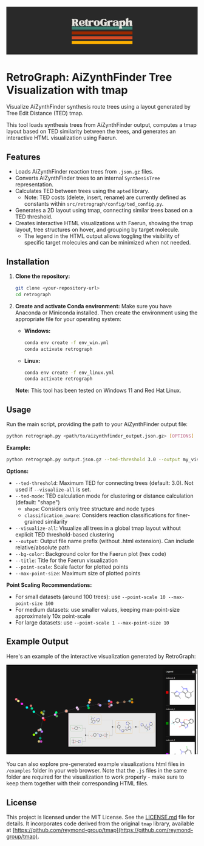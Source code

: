 ![RetroGraph Logo](src/assets/rg_logo.png)

# RetroGraph: AiZynthFinder Tree Visualization with tmap

Visualize AiZynthFinder synthesis route trees using a layout generated by Tree Edit Distance (TED) tmap.

This tool loads synthesis trees from AiZynthFinder output, computes a tmap layout based on TED similarity between the trees, and generates an interactive HTML visualization using Faerun.

## Features

*   Loads AiZynthFinder reaction trees from `.json.gz` files.
*   Converts AiZynthFinder trees to an internal `SynthesisTree` representation.
*   Calculates TED between trees using the `apted` library.
    *   Note: TED costs (delete, insert, rename) are currently defined as constants within `src/retrograph/config/ted_config.py`.
*   Generates a 2D layout using tmap, connecting similar trees based on a TED threshold.
*   Creates interactive HTML visualizations with Faerun, showing the tmap layout, tree structures on hover, and grouping by target molecule.
    *   The legend in the HTML output allows toggling the visibility of specific target molecules and can be minimized when not needed.

## Installation

1.  **Clone the repository:**
    ```bash
    git clone <your-repository-url>
    cd retrograph
    ```

2.  **Create and activate Conda environment:**
    Make sure you have Anaconda or Miniconda installed. Then create the environment using the appropriate file for your operating system:

    *   **Windows:**
        ```bash
        conda env create -f env_win.yml
        conda activate retrograph
        ```
    *   **Linux:**
        ```bash
        conda env create -f env_linux.yml
        conda activate retrograph
        ```

    **Note:** This tool has been tested on Windows 11 and Red Hat Linux.

## Usage

Run the main script, providing the path to your AiZynthFinder output file:

```bash
python retrograph.py <path/to/aizynthfinder_output.json.gz> [OPTIONS]
```

**Example:**

```bash
python retrograph.py output.json.gz --ted-threshold 3.0 --output my_visualization
```

**Options:**

*   `--ted-threshold`: Maximum TED for connecting trees (default: 3.0). Not used if `--visualize-all` is set.
*   `--ted-mode`: TED calculation mode for clustering or distance calculation (default: "shape")
    *   `shape`: Considers only tree structure and node types
    *   `classification_aware`: Considers reaction classifications for finer-grained similarity
*   `--visualize-all`: Visualize all trees in a global tmap layout without explicit TED threshold-based clustering
*   `--output`: Output file name prefix (without .html extension). Can include relative/absolute path
*   `--bg-color`: Background color for the Faerun plot (hex code)
*   `--title`: Title for the Faerun visualization
*   `--point-scale`: Scale factor for plotted points
*   `--max-point-size`: Maximum size of plotted points

**Point Scaling Recommendations:**
* For small datasets (around 100 trees): use `--point-scale 10 --max-point-size 100`
* For medium datasets: use smaller values, keeping max-point-size approximately 10x point-scale
* For large datasets: use `--point-scale 1 --max-point-size 10`

## Example Output

Here's an example of the interactive visualization generated by RetroGraph:

![Example RetroGraph Output](src/assets/example.png)

You can also explore pre-generated example visualizations html files in `/examples` folder in your web browser. Note that the `.js` files in the same folder are required for the visualization to work properly - make sure to keep them together with their corresponding HTML files.

## License

This project is licensed under the MIT License. See the [LICENSE.md](LICENSE.md) file for details. It incorporates code derived from the original `tmap` library, available at [https://github.com/reymond-group/tmap](https://github.com/reymond-group/tmap).
